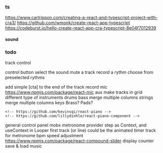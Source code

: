 ### ts
https://www.carlrippon.com/creating-a-react-and-typescript-project-with-cra3/
https://github.com/wmonk/create-react-app-typescript
https://codeburst.io/hello-create-react-app-cra-typescript-8e04f7012939

#### sound
<!-- https://surikov.github.io/midi-sounds-react/ -->
<!-- https://libraries.io/npm/react-looper/0.2.6 -->
<!-- https://github.com/mmckegg/loop-drop-app -->
<!-- https://thisdavej.com/node-js-playing-sounds-to-provide-notifications/ -->
<!-- https://libraries.io/npm/audio-loader -->


### todo
track control
  <!-- control view with render props -->
  control button
    select the sound
    mute a track
    record a rythm
  choose from preselected rythms
  <!-- indicate name for related MIDI SOUNDS svg -->
  add simple [cta] to the end of the track
record
  mic
    https://www.npmjs.com/package/react-mic
  aux
make tracks in grid
  different type of instruments
    drums
    bass
      merge multiple columns
    strings
      merge multiple columns
    keys
    Brass?
    Pads?
  <!-- use piano keyboard -->
    <!-- https://github.com/kevinsqi/react-piano -->
    <!-- https://github.com/lillydinhle/react-piano-component -->
general control panel
  mobx
  metronome
    provider step as Context, and useContext in Looper
    first track (or line) could be the animated timer track for metronome
    bpm speed adjustment
      https://www.npmjs.com/package/react-compound-slider
      <!-- https://github.com/NerdWallet/nw-react-slider -->
    display counter
save & load music